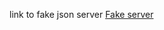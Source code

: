 link to fake json server <a href="https://my-json-server.typicode.com/Sotoriva/fake-json_server/">Fake server</a>
